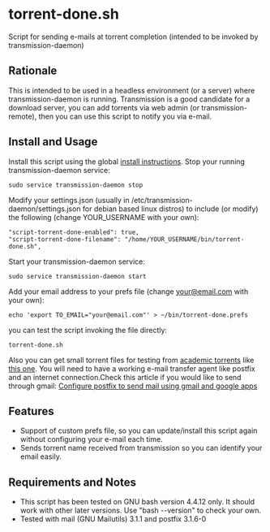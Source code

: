 # torrent-done.sh
Script for sending e-mails at torrent completion (intended to be invoked by transmission-daemon)

## Rationale
This is intended to be used in a headless environment (or a server) where transmission-daemon is running. Transmission is a good candidate for a download server, you can add torrents via web admin (or transmission-remote), then you can use this script to notify you via e-mail.

## Install and Usage
Install this script using the global [install instructions](https://github.com/lpenap/bash-scripts).
Stop your running transmission-daemon service:
```
sudo service transmission-daemon stop
```
Modify your settings.json (usually in /etc/transmission-daemon/settings.json for debian based linux distros) to include (or modify) the following (change YOUR_USERNAME with your own):
```
"script-torrent-done-enabled": true,
"script-torrent-done-filename": "/home/YOUR_USERNAME/bin/torrent-done.sh",
```
Start your transmission-daemon service:
```
sudo service transmission-daemon start
```
Add your email address to your prefs file (change your@email.com with your own):
```
echo 'export TO_EMAIL="your@email.com"' > ~/bin/torrent-done.prefs
```
you can test the script invoking the file directly:
```
torrent-done.sh
```
Also you can get small torrent files for testing from [academic torrents](http://academictorrents.com) like [this one](http://academictorrents.com/details/b0700675b5b7756ba6243420a9db09380a5d27b2).
You will need to have a working e-mail transfer agent like postfix and an internet connection.Check this article if you would like to send through gmail: [Configure postfix to send mail using gmail and google apps](https://www.linode.com/docs/email/postfix/configure-postfix-to-send-mail-using-gmail-and-google-apps-on-debian-or-ubuntu)

## Features
- Support of custom prefs file, so you can update/install this script again without configuring your e-mail each time.
- Sends torrent name received from transmission so you can identify your email easily.

## Requirements and Notes
- This script has been tested on GNU bash version 4.4.12 only. It should work with other later versions. Use "bash --version" to check your own.
- Tested with mail (GNU Mailutils) 3.1.1 and postfix 3.1.6-0

